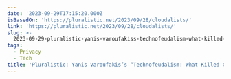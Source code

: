 ```yaml
---
date: '2023-09-29T17:15:20.000Z'
isBasedOn: 'https://pluralistic.net/2023/09/28/cloudalists/'
link: 'https://pluralistic.net/2023/09/28/cloudalists/'
slug: >-
  2023-09-29-pluralistic-yanis-varoufakiss-technofeudalism-what-killed-capitalism
tags:
  - Privacy
  - Tech
title: 'Pluralistic: Yanis Varoufakis’s “Technofeudalism: What Killed Capitalism?” '
---
```


